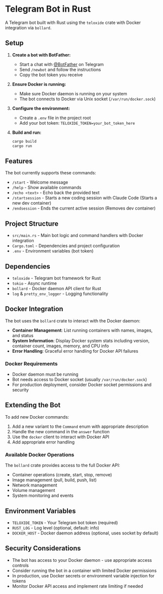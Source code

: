 # Telegram Bot in Rust

A Telegram bot built with Rust using the `teloxide` crate with Docker integration via `bollard`.

## Setup

1. **Create a bot with BotFather:**
   - Start a chat with [@BotFather](https://t.me/botfather) on Telegram
   - Send `/newbot` and follow the instructions
   - Copy the bot token you receive

2. **Ensure Docker is running:**
   - Make sure Docker daemon is running on your system
   - The bot connects to Docker via Unix socket (`/var/run/docker.sock`)

3. **Configure the environment:**
   - Create a `.env` file in the project root
   - Add your bot token: `TELOXIDE_TOKEN=your_bot_token_here`

4. **Build and run:**
   ```bash
   cargo build
   cargo run
   ```

## Features

The bot currently supports these commands:
- `/start` - Welcome message
- `/help` - Show available commands
- `/echo <text>` - Echo back the provided text
- `/startsession` - Starts a new coding session with Claude Code (Starts a new dev container)
- `/endsession` - Ends the current active session (Removes dev container)

## Project Structure

- `src/main.rs` - Main bot logic and command handlers with Docker integration
- `Cargo.toml` - Dependencies and project configuration
- `.env` - Environment variables (bot token)

## Dependencies

- `teloxide` - Telegram bot framework for Rust
- `tokio` - Async runtime
- `bollard` - Docker daemon API client for Rust
- `log` & `pretty_env_logger` - Logging functionality

## Docker Integration

The bot uses the `bollard` crate to interact with the Docker daemon:
- **Container Management**: List running containers with names, images, and status
- **System Information**: Display Docker system stats including version, container count, images, memory, and CPU info
- **Error Handling**: Graceful error handling for Docker API failures

### Docker Requirements

- Docker daemon must be running
- Bot needs access to Docker socket (usually `/var/run/docker.sock`)
- For production deployment, consider Docker socket permissions and security

## Extending the Bot

To add new Docker commands:
1. Add a new variant to the `Command` enum with appropriate description
2. Handle the new command in the `answer` function
3. Use the `docker` client to interact with Docker API
4. Add appropriate error handling

### Available Docker Operations

The `bollard` crate provides access to the full Docker API:
- Container operations (create, start, stop, remove)
- Image management (pull, build, push, list)
- Network management
- Volume management
- System monitoring and events

## Environment Variables

- `TELOXIDE_TOKEN` - Your Telegram bot token (required)
- `RUST_LOG` - Log level (optional, default: info)
- `DOCKER_HOST` - Docker daemon address (optional, uses socket by default)

## Security Considerations

- The bot has access to your Docker daemon - use appropriate access controls
- Consider running the bot in a container with limited Docker permissions
- In production, use Docker secrets or environment variable injection for tokens
- Monitor Docker API access and implement rate limiting if needed
